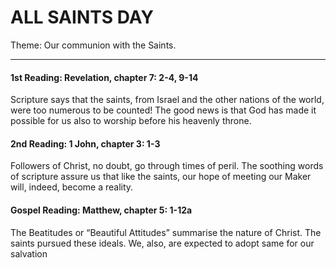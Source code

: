 # ALL SAINTS DAY
Theme: Our communion with the Saints.

---

#### 1st Reading: Revelation, chapter 7: 2-4, 9-14

Scripture says that the saints, from Israel and the other nations of the world, were too numerous to be counted! The good news is that God has made it possible for us also to worship before his heavenly throne.

#### 2nd Reading: 1 John, chapter 3: 1-3

Followers of Christ, no doubt, go through times of peril. The soothing words of scripture assure us that like the saints, our hope of meeting our Maker will, indeed, become a reality.

#### Gospel Reading: Matthew, chapter 5: 1-12a

The Beatitudes or “Beautiful Attitudes” summarise the nature of Christ. The saints pursued these ideals. We, also, are expected to adopt same for our salvation